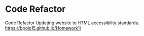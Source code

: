 # Code Refactor
Code Refactor
Updating website to HTML accessibility standards. 
https://bpolo15.github.io/Homework1/
